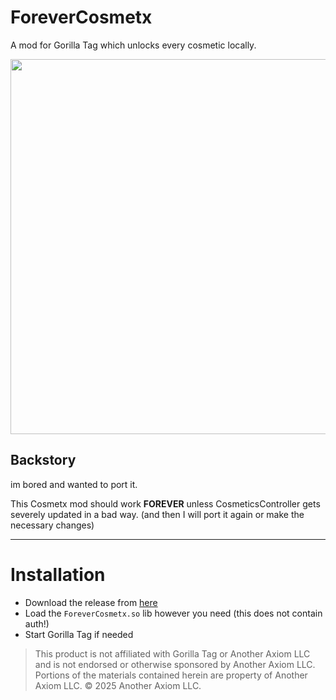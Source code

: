 # ForeverCosmetx
A mod for Gorilla Tag which unlocks every cosmetic locally.

<img src="https://i.imgur.com/h8vd6GO.png" width=600px>

## Backstory

im bored and wanted to port it.

This Cosmetx mod should work **FOREVER** unless CosmeticsController gets severely updated in a bad way. (and then I will port it again or make the necessary changes)

---

# Installation

- Download the release from [here](https://github.com/iiDk-the-actual/ForeverCosmetx/releases/latest)
- Load the `ForeverCosmetx.so` lib however you need (this does not contain auth!)
- Start Gorilla Tag if needed

> This product is not affiliated with Gorilla Tag or Another Axiom LLC and is not endorsed or otherwise sponsored by Another Axiom LLC. Portions of the materials contained herein are property of Another Axiom LLC. © 2025 Another Axiom LLC.